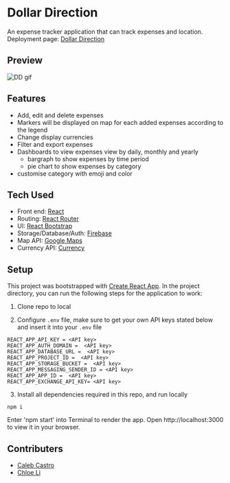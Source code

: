 # Dollar Direction

An expense tracker application that can track expenses and location. <br>
Deployment page: [Dollar Direction](https://project2-bootcamp.vercel.app/)

## Preview

![DD gif](./src/Reference/DollarDirection.gif)

## Features

- Add, edit and delete expenses
- Markers will be displayed on map for each added expenses according to the legend
- Change display currencies
- Filter and export expenses
- Dashboards to view expenses view by daily, monthly and yearly
  - bargraph to show expenses by time period
  - pie chart to show expenses by category
- customise category with emoji and color

## Tech Used

- Front end: [React](https://react.dev/)
- Routing: [React Router](https://reactrouter.com/en/main)
- UI: [React Bootstrap](https://react-bootstrap.github.io/)
- Storage/Database/Auth: [Firebase](https://firebase.google.com/)
- Map API: [Google Maps](https://developers.google.com/maps)
- Currency API: [Currency](https://secure.mas.gov.sg/api/APIDESCPAGE.ASPX?RESOURCE_ID=2f0d9ccd-4190-41fd-a53d-2a319934ca6c)

## Setup

This project was bootstrapped with [Create React App](https://github.com/facebook/create-react-app). In the project directory, you can run the following steps for the application to work:

1. Clone repo to local

2. Configure `.env` file, make sure to get your own API keys stated below and insert it into your `.env` file

```
REACT_APP_API_KEY = <API key>
REACT_APP_AUTH_DOMAIN =  <API key>
REACT_APP_DATABASE_URL =  <API key>
REACT_APP_PROJECT_ID =  <API key>
REACT_APP_STORAGE_BUCKET =  <API key>
REACT_APP_MESSAGING_SENDER_ID = <API key>
REACT_APP_APP_ID =  <API key>
REACT_APP_EXCHANGE_API_KEY= <API key>
```

3. Install all dependencies required in this repo, and run locally

```
npm i
```

Enter 'npm start' into Terminal to render the app.
Open http://localhost:3000 to view it in your browser.

## Contributers

- [Caleb Castro](https://github.com/calebcianc)
- [Chloe Li](https://github.com/khloeli)
